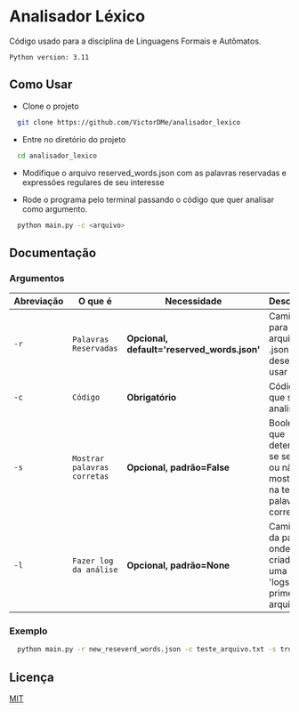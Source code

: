# Analisador Léxico

Código usado para a disciplina de Linguagens Formais e Autômatos.

```Python version: 3.11```

## Como Usar

- Clone o projeto

```bash
  git clone https://github.com/VictorDMe/analisador_lexico
```

- Entre no diretório do projeto

```bash
  cd analisador_lexico
```

- Modifique o arquivo reserved_words.json com as palavras reservadas e expressões regulares de seu interesse

- Rode o programa pelo terminal passando o código que quer analisar como argumento.

```bash
  python main.py -c <arquivo>
```

## Documentação

### Argumentos 

| Abreviação | O que é                     | Necessidade                                 | Descrição                                                                    |
| ---------- | --------------------------- | ------------------------------------------- | ---------------------------------------------------------------------------- |
| `-r`       | `Palavras Reservadas`       | **Opcional, default='reserved_words.json'** | Caminho para outro arquivo .json caso deseje usar                            |
| `-c`       | `Código`                    | **Obrigatório**                             | Código que será analisado                                                    |
| `-s`       | `Mostrar palavras corretas` | **Opcional, padrão=False**                  | Booleano que determina se serão ou não mostrado na tela as palavras corretas |
| `-l`       | `Fazer log da análise`      | **Opcional, padrão=None**                   | Caminho da pasta onde será criado uma pasta 'logs' e o primeiro arquivo.     |

### Exemplo

```bash
  python main.py -r new_reseverd_words.json -c teste_arquivo.txt -s true -l path/to/my/folder
```

## Licença

[MIT](https://choosealicense.com/licenses/mit/)
